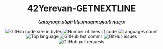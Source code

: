 <h1 align="center">
	42Yerevan-GETNEXTLINE
</h1>

<p align="center">
	<b><i>Առաջադրանքի նկարագրության դաշտ</i></b><br>
</p>

<p align="center">
	<img alt="GitHub code size in bytes" src="https://img.shields.io/github/languages/code-size/blackrainbowtest/42Yerevan-GETNEXTLINE?color=lightblue" />
	<img alt="Number of lines of code" src="https://img.shields.io/tokei/lines/github/blackrainbowtest/42Yerevan-GETNEXTLINE?color=critical" />
	<img alt="Languages count" src="https://img.shields.io/github/languages/count/blackrainbowtest/42Yerevan-GETNEXTLINE?color=yellow" />
	<img alt="Top language" src="https://img.shields.io/github/languages/top/blackrainbowtest/42Yerevan-GETNEXTLINE?color=blue" />
	<img alt="GitHub last commit" src="https://img.shields.io/github/last-commit/blackrainbowtest/42Yerevan-GETNEXTLINE?color=green" />
	<img alt="GitHub issues" src="https://img.shields.io/github/issues/blackrainbowtest/42Yerevan-GETNEXTLINE?color=orange" />
	<img alt="GitHub pull requests" src="https://img.shields.io/github/issues-pr/blackrainbowtest/42Yerevan-GETNEXTLINE?color=brightgreen" />
</p>